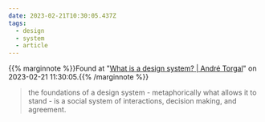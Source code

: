 ```yaml
---
date: 2023-02-21T10:30:05.437Z
tags:
  - design
  - system
  - article
---
```

{{% marginnote %}}Found at "[What is a design system? | André Torgal](https://andretorgal.com/posts/2023-02/what-is-a-design-system/)" on 2023-02-21 11:30:05.{{% /marginnote %}}

> the foundations of a design system - metaphorically what allows it to stand - is a social system of interactions, decision making, and agreement.

